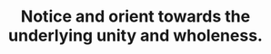 ---
title: Notice and orient towards the underlying unity and wholeness.
tags: experience nondual
---